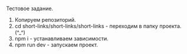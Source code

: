 Тестовое задание.

1) Копируем репозиторий.
2) cd short-links/short-links/short-links - переходим в папку проекта. (^_^)
3) npm i - устанавливаем зависимости.
4) npm run dev - запускаем проект.
